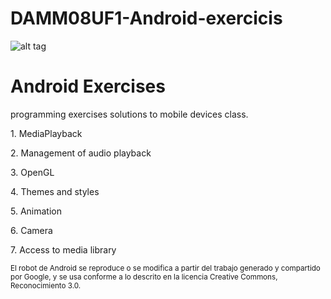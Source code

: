 # DAMM08UF1-Android-exercicis
![alt tag](https://developer.android.com/images/brand/Android_Robot_100.png)
<h1>Android Exercises </h1>
<p>programming exercises solutions to mobile devices class.</p>

<p>
1. MediaPlayback
</p>
<p>
2. Management of audio playback
</p>
<p>
3. OpenGL
</p>
<p>
4. Themes and styles
</p>
<p>
5. Animation
</p>
<p>
6. Camera
</p>
<p>
7. Access to media library
</p>

<sub>
El robot de Android se reproduce o se modifica a partir del trabajo generado y compartido por Google, y se usa conforme a lo descrito en la licencia Creative Commons, Reconocimiento 3.0.
</sub>
